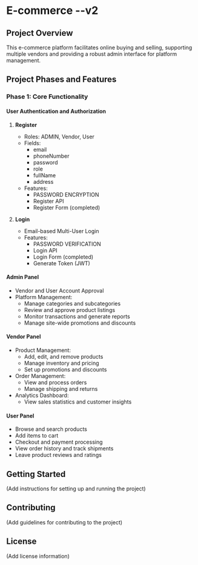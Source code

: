 # E-commerce --v2

## Project Overview

This e-commerce platform facilitates online buying and selling, supporting multiple vendors and providing a robust admin interface for platform management.

## Project Phases and Features

### Phase 1: Core Functionality

#### User Authentication and Authorization

1. **Register**
   - Roles: ADMIN, Vendor, User
   - Fields:
     - email
     - phoneNumber
     - password
     - role
     - fullName
     - address
   - Features:
     - PASSWORD ENCRYPTION
     - Register API
     - Register Form (completed)

2. **Login**
   - Email-based Multi-User Login
   - Features:
     - PASSWORD VERIFICATION
     - Login API
     - Login Form (completed)
     - Generate Token (JWT)

#### Admin Panel

- Vendor and User Account Approval
- Platform Management:
  - Manage categories and subcategories
  - Review and approve product listings
  - Monitor transactions and generate reports
  - Manage site-wide promotions and discounts

#### Vendor Panel

- Product Management:
  - Add, edit, and remove products
  - Manage inventory and pricing
  - Set up promotions and discounts
- Order Management:
  - View and process orders
  - Manage shipping and returns
- Analytics Dashboard:
  - View sales statistics and customer insights

#### User Panel

- Browse and search products
- Add items to cart
- Checkout and payment processing
- View order history and track shipments
- Leave product reviews and ratings

## Getting Started
(Add instructions for setting up and running the project)

## Contributing

(Add guidelines for contributing to the project)

## License

(Add license information)